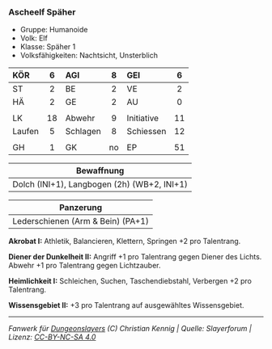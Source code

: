 ### Ascheelf Späher

- Gruppe: Humanoide
- Volk: Elf
- Klasse: Späher 1
- Volksfähigkeiten: Nachtsicht, Unsterblich

| KÖR    |  6  | AGI      |  8  | GEI        |  6  |
| :----- | :-: | :------- | :-: | :--------- | :-: |
| ST     |  2  | BE       |  2  | VE         |  2  |
| HÄ     |  2  | GE       |  2  | AU         |  0  |
|        |     |          |     |            |     |
| LK     | 18  | Abwehr   |  9  | Initiative | 11  |
| Laufen |  5  | Schlagen |  8  | Schiessen  | 12  |
|        |     |          |     |            |     |
| GH     |  1  | GK       | no  | EP         | 51  |

|                 Bewaffnung                  |
| :-----------------------------------------: |
| Dolch (INI+1), Langbogen (2h) (WB+2, INI+1) |

|             Panzerung             |
| :-------------------------------: |
| Lederschienen (Arm & Bein) (PA+1) |

**Akrobat I:** Athletik, Balancieren, Klettern, Springen +2 pro Talentrang.

**Diener der Dunkelheit II:** Angriff +1 pro Talentrang gegen Diener des Lichts. Abwehr +1 pro Talentrang gegen Lichtzauber.

**Heimlichkeit I:** Schleichen, Suchen, Taschendiebstahl, Verbergen +2 pro Talentrang.

**Wissensgebiet II:** +3 pro Talentrang auf ausgewähltes Wissensgebiet.

---

_Fanwerk für [Dungeonslayers](https://www.dungeonslayers.net/) (C) Christian Kennig | Quelle: Slayerforum | Lizenz: [CC-BY-NC-SA 4.0](https://creativecommons.org/licenses/by-nc-sa/4.0/deed.de)_
